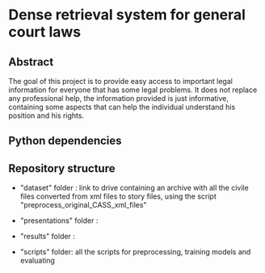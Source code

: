 # Dense retrieval system for general court laws

## Abstract
The goal of this project is to provide easy access to important legal information for everyone that has some legal problems. It does not replace any professional help, the information provided is just informative, containing some aspects that can help the individual understand his position and his rights.

## Python dependencies

## Repository structure

- "dataset" folder : link to drive containing an archive with all the civile files converted from xml files to story files, using the script "preprocess_original_CASS_xml_files"

- "presentations" folder :

- "results" folder : 

- "scripts" folder: all the scripts for preprocessing, training models and evaluating
